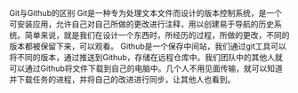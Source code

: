 Git与Github的区别
Git是一种专为处理文本文件而设计的版本控制系统，是一个可安装应用，允许自己对自己所做的更改进行注释，用以创建易于导航的历史系统。简单来说，就是我们在设计一个东西时，所经历的过程，所做的更改，不同的版本都被保留下来，可以观看。 Github是一个保存中间站，我们通过git工具可以将不同的版本，通过推送到Github，存储在远程仓库中。我们团队中的其他人就可以通过Github将文件下载到自己的电脑中。几个人不用见面传输，就可以知道并下载任务的进程，并将自己的改进进行同步，让其他人也看到。
